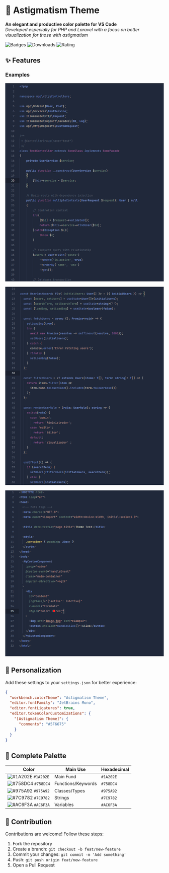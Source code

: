 # 🎨 Astigmatism Theme

**An elegant and productive color palette for VS Code**  
*Developed especially for PHP and Laravel with a focus on better visualization for those with astigmatism*

![Badges](https://img.shields.io/visual-studio-marketplace/v/seu-user.nome-do-tema?color=758DC4&label=VS%20Code%20Marketplace&style=flat-square)
![Downloads](https://img.shields.io/visual-studio-marketplace/d/seu-user.nome-do-tema?color=758DC4&style=flat-square)
![Rating](https://img.shields.io/visual-studio-marketplace/r/seu-user.nome-do-tema?color=758DC4&style=flat-square)

## ✨ Features

### Examples

![Laravel/PHP Example](https://github.com/GabrielMMC/astigmatism-theme/blob/main/screenshots/php.png)

![TSX/React Example](https://github.com/GabrielMMC/astigmatism-theme/blob/main/screenshots/tsx.png)

![HTML Example](https://github.com/GabrielMMC/astigmatism-theme/blob/main/screenshots/html.png)

## 🎨 Personalization

Add these settings to your `settings.json` for better experience:

```json
{
  "workbench.colorTheme": "Astigmatism Theme",
  "editor.fontFamily": "JetBrains Mono",
  "editor.fontLigatures": true,
  "editor.tokenColorCustomizations": {
    "[Astigmatism Theme]": {
      "comments": "#5F6675"
    }
  }
}
```

## 🌈 Complete Palette

| Color | Main Use | Hexadecimal |
|-------------------|---------------------|-------------|
| ![#1A202E](https://via.placeholder.com/15/1A202E/000000?text=+) `#1A202E` | Main Fund | `#1A202E` |
| ![#758DC4](https://via.placeholder.com/15/758DC4/000000?text=+) `#758DC4` | Functions/Keywords | `#758DC4` |
| ![#975A92](https://via.placeholder.com/15/975A92/000000?text=+) `#975A92` | Classes/Types | `#975A92` |
| ![#7C9782](https://via.placeholder.com/15/7C9782/000000?text=+) `#7C9782` | Strings | `#7C9782` |
| ![#AC6F3A](https://via.placeholder.com/15/AC6F3A/000000?text=+) `#AC6F3A` | Variables | `#AC6F3A` |

## 🤝 Contribution
Contributions are welcome! Follow these steps:
1. Fork the repository
2. Create a branch: `git checkout -b feat/new-feature`
3. Commit your changes: `git commit -m 'Add something'`
4. Push: `git push origin feat/new-feature`
5. Open a Pull Request